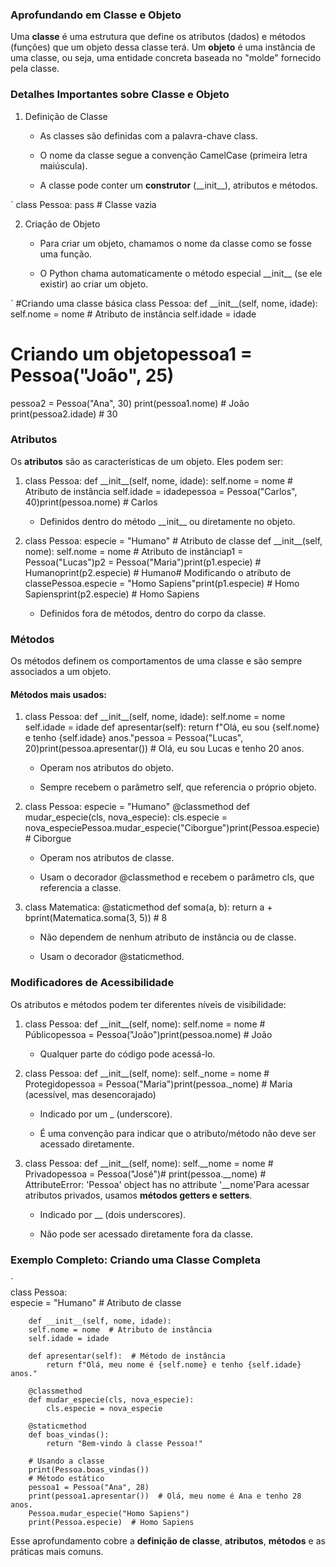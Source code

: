 ### **Aprofundando em Classe e Objeto**

Uma **classe** é uma estrutura que define os atributos (dados) e métodos (funções) que um objeto dessa classe terá. Um **objeto** é uma instância de uma classe, ou seja, uma entidade concreta baseada no "molde" fornecido pela classe.

### **Detalhes Importantes sobre Classe e Objeto**

1.  Definição de Classe
    
    *   As classes são definidas com a palavra-chave class.
        
    *   O nome da classe segue a convenção CamelCase (primeira letra maiúscula).
        
    *   A classe pode conter um **construtor** (\_\_init\_\_), atributos e métodos.


`
    class Pessoa: 
        pass # Classe vazia
        
2.  Criação de Objeto
    
    *   Para criar um objeto, chamamos o nome da classe como se fosse uma função.
        
    *   O Python chama automaticamente o método especial \_\_init\_\_ (se ele existir) ao criar um objeto.

`
#Criando uma classe básica
class Pessoa: 
    def \_\_init\_\_(self, nome, idade): 
        self.nome = nome # Atributo de instância 
        self.idade = idade
        
# Criando um objetopessoa1 = Pessoa("João", 25)
pessoa2 = Pessoa("Ana", 30)
print(pessoa1.nome) # João
print(pessoa2.idade) # 30
        

### **Atributos**

Os **atributos** são as características de um objeto. Eles podem ser:

1.  class Pessoa: def \_\_init\_\_(self, nome, idade): self.nome = nome # Atributo de instância self.idade = idadepessoa = Pessoa("Carlos", 40)print(pessoa.nome) # Carlos
    
    *   Definidos dentro do método \_\_init\_\_ ou diretamente no objeto.
        
2.  class Pessoa: especie = "Humano" # Atributo de classe def \_\_init\_\_(self, nome): self.nome = nome # Atributo de instânciap1 = Pessoa("Lucas")p2 = Pessoa("Maria")print(p1.especie) # Humanoprint(p2.especie) # Humano# Modificando o atributo de classePessoa.especie = "Homo Sapiens"print(p1.especie) # Homo Sapiensprint(p2.especie) # Homo Sapiens
    
    *   Definidos fora de métodos, dentro do corpo da classe.
        

### **Métodos**

Os métodos definem os comportamentos de uma classe e são sempre associados a um objeto.

#### Métodos mais usados:

1.  class Pessoa: def \_\_init\_\_(self, nome, idade): self.nome = nome self.idade = idade def apresentar(self): return f"Olá, eu sou {self.nome} e tenho {self.idade} anos."pessoa = Pessoa("Lucas", 20)print(pessoa.apresentar()) # Olá, eu sou Lucas e tenho 20 anos.
    
    *   Operam nos atributos do objeto.
        
    *   Sempre recebem o parâmetro self, que referencia o próprio objeto.
        
2.  class Pessoa: especie = "Humano" @classmethod def mudar\_especie(cls, nova\_especie): cls.especie = nova\_especiePessoa.mudar\_especie("Ciborgue")print(Pessoa.especie) # Ciborgue
    
    *   Operam nos atributos de classe.
        
    *   Usam o decorador @classmethod e recebem o parâmetro cls, que referencia a classe.
        
3.  class Matematica: @staticmethod def soma(a, b): return a + bprint(Matematica.soma(3, 5)) # 8
    
    *   Não dependem de nenhum atributo de instância ou de classe.
        
    *   Usam o decorador @staticmethod.
        

### **Modificadores de Acessibilidade**

Os atributos e métodos podem ter diferentes níveis de visibilidade:

1.  class Pessoa: def \_\_init\_\_(self, nome): self.nome = nome # Públicopessoa = Pessoa("João")print(pessoa.nome) # João
    
    *   Qualquer parte do código pode acessá-lo.
        
2.  class Pessoa: def \_\_init\_\_(self, nome): self.\_nome = nome # Protegidopessoa = Pessoa("Maria")print(pessoa.\_nome) # Maria (acessível, mas desencorajado)
    
    *   Indicado por um \_ (underscore).
        
    *   É uma convenção para indicar que o atributo/método não deve ser acessado diretamente.
        
3.  class Pessoa: def \_\_init\_\_(self, nome): self.\_\_nome = nome # Privadopessoa = Pessoa("José")# print(pessoa.\_\_nome) # AttributeError: 'Pessoa' object has no attribute '\_\_nome'Para acessar atributos privados, usamos **métodos getters e setters**.
    
    *   Indicado por \_\_ (dois underscores).
        
    *   Não pode ser acessado diretamente fora da classe.
        

### **Exemplo Completo: Criando uma Classe Completa**


`   
    class Pessoa:      
        especie = "Humano"  # Atributo de classe    
    
        def __init__(self, nome, idade):          
        self.nome = nome  # Atributo de instância          
        self.idade = idade      
        
        def apresentar(self):  # Método de instância          
            return f"Olá, meu nome é {self.nome} e tenho {self.idade} anos."      
            
        @classmethod      
        def mudar_especie(cls, nova_especie):          
            cls.especie = nova_especie      
        
        @staticmethod      
        def boas_vindas():          
            return "Bem-vindo à classe Pessoa!" 
            
        # Usando a classe  
        print(Pessoa.boas_vindas())  
        # Método estático  
        pessoa1 = Pessoa("Ana", 28)  
        print(pessoa1.apresentar())  # Olá, meu nome é Ana e tenho 28 anos.  
        Pessoa.mudar_especie("Homo Sapiens")  
        print(Pessoa.especie)  # Homo Sapiens

Esse aprofundamento cobre a **definição de classe**, **atributos**, **métodos** e as práticas mais comuns.